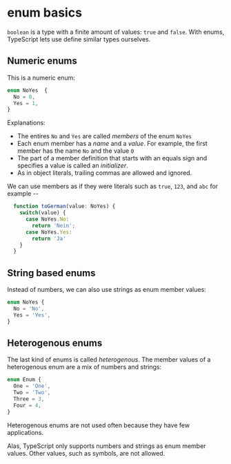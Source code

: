 # enum basics

`boolean` is a type with a finite amount of values: `true` and `false`.  With enums, TypeScript lets use define similar types ourselves.

## Numeric enums

This is a numeric enum:

```ts
enum NoYes  {
  No = 0,
  Yes = 1,
}
```

Explanations:

- The entires `No` and `Yes` are called *members* of the enum `NoYes`
- Each enum member has a *name* and a *value*.  For example, the first member has the name `No` and the value `0`
- The part of a member definition that starts with an equals sign and specifies a value is called an *initializer*.
- As in object literals, trailing commas are allowed and ignored.

We can use members as if they were literals such as `true`, `123`, and `abc` for example --

```ts
  function toGerman(value: NoYes) {
    switch(value) {
      case NoYes.No: 
        return 'Nein';
      case NoYes.Yes: 
        return 'Ja'
    }
  }
```

## String based enums

Instead of numbers, we can also use strings as enum member values:

```ts
enum NoYes {
  No = 'No',
  Yes = 'Yes',
}
```

## Heterogenous enums

The last kind of enums is called *heterogenous*. The member values of a heterogenous enum are a mix of numbers and strings:

```ts
enum Enum {
  One = 'One',
  Two = 'Two',
  Three = 3,
  Four = 4,
}
```

Heterogenous enums are not used often because they have few applications.

Alas, TypeScript only supports numbers and strings as enum member values. Other values, such as symbols, are not allowed.
